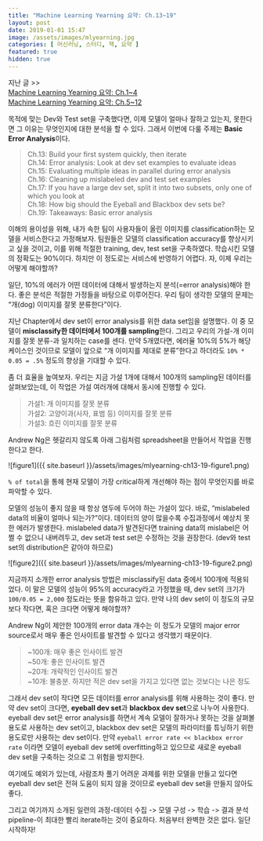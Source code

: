 ```yaml
---
title: "Machine Learning Yearning 요약: Ch.13~19"
layout: post
date: 2019-01-01 15:47
image: /assets/images/mlyearning.jpg
categories: [ 머신러닝, 스터디, 책, 요약 ]
featured: true
hidden: true
---
```


지난 글 >> <br> [Machine Learning Yearning 요약: Ch.1~4](https://inmoonlight.github.io/%EB%A8%B8%EC%8B%A0%EB%9F%AC%EB%8B%9D/%EC%8A%A4%ED%84%B0%EB%94%94/%EC%B1%85/%EC%9A%94%EC%95%BD/2018/12/25/Machine-Learning-Yearning-%EC%9A%94%EC%95%BD-Ch.1~4.html) <br> 
[Machine Learning Yearning 요약: Ch.5~12](https://inmoonlight.github.io/%EB%A8%B8%EC%8B%A0%EB%9F%AC%EB%8B%9D/%EC%8A%A4%ED%84%B0%EB%94%94/%EC%B1%85/%EC%9A%94%EC%95%BD/2018/12/26/Machine-Learning-Yearning-%EC%9A%94%EC%95%BD-Ch.5~12.html)

<div class="breaker"></div>

목적에 맞는 Dev와 Test set을 구축했다면, 이제 모델이 얼마나 잘하고 있는지, 못한다면 그 이유는 무엇인지에 대한 분석을 할 수 있다. 그래서 이번에 다룰 주제는 **Basic Error Analysis**이다. 

> Ch.13: Build your first system quickly, then iterate <br>
> Ch.14: Error analysis: Look at dev set examples to evaluate ideas <br>
> Ch.15: Evaluating multiple ideas in parallel during error analysis <br>
> Ch.16: Cleaning up mislabeled dev and test set examples <br>
> Ch.17: If you have a large dev set, split it into two subsets, only one of which you look at <br>
> Ch.18: How big should the Eyeball and Blackbox dev sets be? <br>
> Ch.19: Takeaways: Basic error analysis

<div class="breaker"></div>

이해의 용이성을 위해, 내가 속한 팀이 사용자들이 올린 이미지를 classification하는 모델을 서비스한다고 가정해보자. 팀원들은 모델의 classification accuracy를 향상시키고 싶을 것이고, 이를 위해 적절한 training, dev, test set을 구축하였다. 학습시킨 모델의 정확도는 90%이다. 하지만 이 정도로는 서비스에 반영하기 어렵다. 자, 이제 우리는 어떻게 해야할까?

일단, 10%의 에러가 어떤 데이터에 대해서 발생하는지 분석(=error analysis)해야 한다. 좋은 분석은 적절한 가정들을 바탕으로 이루어진다. 우리 팀이 생각한 모델의 문제는 “개(dog) 이미지를 잘못 분류한다”이다. 

지난 Chapter에서 dev set이 error analysis를 위한 data set임을 설명했다. 이 중 모델이 **misclassify한 데이터에서 100개를 sampling**한다. 그리고 우리의 가설-개 이미지를 잘못 분류-과 일치하는 case를 센다. 만약 5개였다면, 에러율 10%의 5%가 해당 케이스인 것이므로 모델이 앞으로 “개 이미지를 제대로 분류”한다고 하더라도 `10% * 0.05 = .5%` 정도의 향상을 기대할 수 있다. 

좀 더 효율을 높여보자. 우리는 지금 가설 1개에 대해서 100개의 sampling된 데이터를 살펴보았는데, 이 작업은 가설 여러개에 대해서 동시에 진행할 수 있다. 
> 가설1: 개 이미지를 잘못 분류 <br>
> 가설2: 고양이과(사자, 표범 등) 이미지를 잘못 분류 <br>
> 가설3: 흐린 이미지를 잘못 분류 

Andrew Ng은 헷갈리지 않도록 아래 그림처럼 spreadsheet을 만들어서 작업을 진행한다고 한다.

![figure1]({{ site.baseurl }}/assets/images/mlyearning-ch13-19-figure1.png)

`% of total`을 통헤 현재 모델이 가장 critical하게 개선해야 하는 점이 무엇인지를 바로 파악할 수 있다.

모델의 성능이 좋지 않을 때 항상 염두에 두어야 하는 가설이 있다. 바로, “mislabeled data의 비율이 얼마나 되는가?”이다. 데이터의 양이 많을수록 수집과정에서 예상치 못한 에러가 발생한다. mislabeled data가 발견된다면 training data의 mislabel은 어쩔 수 없으니 내버려두고, dev set과 test set은 수정하는 것을 권장한다. (dev와 test set의 distribution은 같아야 하므로)

![figure2]({{ site.baseurl }}/assets/images/mlyearning-ch13-19-figure2.png)
 

<div class="breaker"></div>

지금까지 소개한 error analysis 방법은 misclassify된 data 중에서 100개에 적용되었다. 이 말은 모델의 성능이 95%의 accuracy라고 가정했을 때, dev set의 크기가 `100/0.05 = 2,000` 정도라는 뜻을 함유하고 있다. 만약 나의 dev set이 이 정도의 규모보다 작다면, 혹은 크다면 어떻게 해야할까?

Andrew Ng이 제안한 100개의 error data 개수는 이 정도가 모델의 major error source로서 매우 좋은 인사이트를 발견할 수 있다고 생각했기 때문이다.

> ~100개: 매우 좋은 인사이트 발견 <br>
> ~50개: 좋은 인사이트 발견 <br>
> ~20개: 개략적인 인사이트 발견 <br>
> ~10개: 불충분. 하지만 적은 dev set을 가지고 있다면 없는 것보다는 나은 정도

그래서 dev set이 작다면 모든 데이터를 error analysis를 위해 사용하는 것이 좋다. 만약 dev set이 크다면, **eyeball dev set**과 **blackbox dev set**으로 나누어 사용한다. eyeball dev set은 error analysis를 하면서 계속 모델이 잘하거나 못하는 것을 살펴볼 용도로 사용하는 dev set이고, blackbox dev set은 모델의 파라미터를 튜닝하기 위한 용도로만 사용하는 dev set이다. 만약 `eyeball error rate << blackbox error rate` 이라면 모델이 eyeball dev set에 overfitting하고 있으므로 새로운 eyeball dev set을 구축하는 것으로 그 위험을 방지한다. 

여기에도 예외가 있는데, 사람조차 풀기 어려운 과제를 위한 모델을 만들고 있다면 eyeball dev set은 전혀 도움이 되지 않을 것이므로 eyeball dev set을 만들지 않아도 좋다. 

<div class="breaker"></div>

그리고 여기까지 소개된 일련의 과정-데이터 수집 -> 모델 구성 -> 학습 -> 결과 분석 pipeline-이 최대한 빨리 iterate하는 것이 중요하다. 처음부터 완벽한 것은 없다. 일단 시작하자!